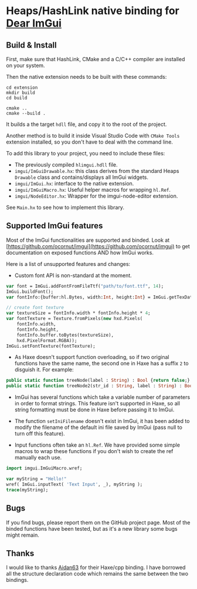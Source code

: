 # Heaps/HashLink native binding for [Dear ImGui](https://github.com/ocornut/imgui)

## Build & Install
First, make sure that HashLink, CMake and a C/C++ compiler are installed on your system.

Then the native extension needs to be built with these commands:

```
cd extension
mkdir build
cd build

cmake ..
cmake --build .
```
It builds a the target `hdll` file, and copy it to the root of the project.

Another method is to build it inside Visual Studio Code with `CMake Tools` extension installed, so you don't have to deal with the command line.

To add this library to your project, you need to include these files:

- The previously compiled `hlimgui.hdll` file.
- `imgui/ImGuiDrawable.hx`: this class derives from the standard Heaps `Drawable` class and contains/displays all ImGui widgets.
- `imgui/ImGui.hx`: interface to the native extension.
- `imgui/ImGuiMacro.hx`: Useful helper macros for wrapping `hl.Ref`.
- `imgui/NodeEditor.hx`: Wrapper for the imgui-node-editor extension.

See `Main.hx` to see how to implement this library.

## Supported ImGui features
Most of the ImGui functionalities are supported and binded. Look at  [https://github.com/ocornut/imgui](https://github.com/ocornut/imgui) to get documentation on exposed functions AND how ImGui works.

Here is a list of unsupported features and changes:

- Custom font API is non-standard at the moment.
```haxe
var font = ImGui.addFontFromFileTtf("path/to/font.ttf", 14);
ImGui.buildFont();
var fontInfo:{buffer:hl.Bytes, width:Int, height:Int} = ImGui.getTexDataAsRgba32();

// create font texture
var textureSize = fontInfo.width * fontInfo.height * 4;
var fontTexture = Texture.fromPixels(new hxd.Pixels(
	fontInfo.width,
	fontInfo.height,
	fontInfo.buffer.toBytes(textureSize),
	hxd.PixelFormat.RGBA));
ImGui.setFontTexture(fontTexture);
```
- As Haxe doesn't support function overloading, so if two original functions have the same name, the second one in Haxe has a suffix `2` to disguish it. For example:
```haxe
public static function treeNode(label : String) : Bool {return false;}
public static function treeNode2(str_id : String, label : String) : Bool {return false;}
```
- ImGui has several functions which take a variable number of parameters in order to format strings. This feature isn't supported in Haxe, so all string formatting must be done in Haxe before passing it to ImGui.

- The function `setIniFilename` doesn't exist in ImGui, it has been added to modify the filename of the default ini file saved by ImGui (pass null to turn off this feature).

- Input functions often take an `hl.Ref`. We have provided some simple macros to wrap these functions if you don't wish to create the ref manually each use.
```haxe
import imgui.ImGuiMacro.wref;

var myString = "Hello!"
wref( ImGui.inputText( 'Text Input', _), myString );
trace(myString);
```

## Bugs
If you find bugs, please report them on the GitHub project page. Most of the binded functions have been tested, but as it's a new library some bugs might remain.

## Thanks
I would like to thanks [Aidan63](https://github.com/Aidan63/linc_imgui) for their Haxe/cpp binding. I have borrowed all the structure declaration code which remains the same between the two bindings.
